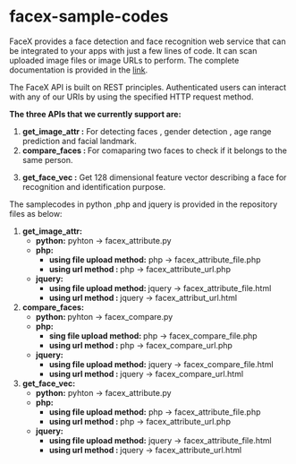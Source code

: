 
<h1> facex-sample-codes </h1>
FaceX provides a face detection and face recognition web service that can be integrated to your apps with just a few lines of code.
It can scan uploaded image files or image URLs to perform. The complete documentation is provided in the <a href="https://documenter.getpostman.com/view/5211511/RWaDYCUN">link</a>.

The FaceX API is built on REST principles. Authenticated users can interact with any of our URIs by using
the specified HTTP request method.

<strong>The three APIs that we currently support are:</strong>
<ol type="1">
  <strong> <li> get_image_attr :</strong>  For detecting faces , gender detection , age range prediction and facial landmark. 
   </li>
   <li> <strong> compare_faces : </strong> For comaparing two faces to check if it belongs to the same person. </li>

   <strong> <li> get_face_vec :</strong> Get 128 dimensional feature vector describing a face for recognition and identification purpose. </li>
</ol>
The samplecodes in python ,php and jquery is provided in the repository files as below:
<ol type="1">
<strong><li> get_image_attr: </strong>
<ul>
<strong><li> python:</strong> pyhton -> facex_attribute.py  </li>
   <li> <strong> php:</strong> <ul> <strong><li> using file upload method:</strong> php -> facex_attribute_file.php </li>
           <li> <strong> using url method        : </strong> php -> facex_attribute_url.php  </li> </ul> </li>
  <li> <strong>  jquery:</strong> <ul> <strong> <li>  using file upload method: </strong> jquery -> facex_attribute_file.html </li>
                <li> <strong> using url method        : </strong> jquery -> facex_attribut_url.html </li> </ul>
 </ul>
</li>
<li>               
<strong>compare_faces:</strong>
<ul>
<li>
   <strong> python: </strong>pyhton -> facex_compare.py</li>
 <li>  <strong> php:</strong> <ul> <li> <strong>sing file upload method: </strong> php -> facex_compare_file.php </li>
          <li> <strong> using url method        : </strong> php -> facex_compare_url.php </li> </ul> </li>
  <li> <strong> jquery: </strong> <ul> <li>  <strong> using file upload method:</strong> jquery -> facex_compare_file.html</li>
  <li> <strong> using url method        : </strong>jquery -> facex_compare_url.html</li> </ul> </li>
</ul>
</li>
<li>
<strong> get_face_vec: </strong>
<ul>
<li>
   <strong> python:</strong>  pyhton -> facex_attribute.py</li>
  <li> <strong> php:</strong> <ul> <li> <strong> using file upload method:</strong> php -> facex_attribute_file.php </li>
        <li>   <strong> using url method        : </strong> php -> facex_attribute_url.php </li> </ul> </li>
  <li> <strong> jquery:</strong> <ul> <li>  <strong> using file upload method:</strong> jquery -> facex_attribute_file.html </li>
             <li>  <strong> using url method        : </strong>jquery -> facex_attribute_url.html </li> </ul> </li>
               
 </li>
           
 </ol>
         
        
